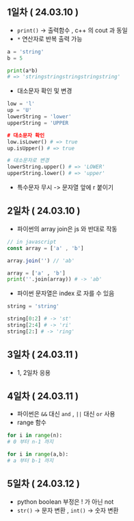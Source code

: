 ## 1일차 ( 24.03.10 )

- `print()` -> 출력함수 , c++ 의 cout 과 동일
- `*` 연산자로 반복 출력 가능
```python
a = 'string'
b = 5

print(a*b) 
# => 'stringstringstringstringstring'
```
- 대소문자 확인 및 변경
```python
low = 'l'
up = 'U'
lowerString = 'lower'
upperString = 'UPPER

# 대소문자 확인
low.isLower() # => true
up.isUpper() # => true

# 대소문자로 변경
lowerString.upper() # => 'LOWER'
upperString.lower() # => 'upper'
```
- 특수문자 무시 -> 문자열 앞에 r 붙이기

## 2일차 ( 24.03.10 )
- 파이썬의 array join은 js 와 반대로 작동
```js
// in javascript
const array = ['a' , 'b']

array.join('') // 'ab'
```
```python
array = ['a' , 'b']
print(''.join(array)) # -> 'ab'
```
- 파이썬 문자열은 index 로 자를 수 있음
```python
string = 'string'

string[0:2] # -> 'st'
string[2:4] # -> 'ri'
string[2:] # -> 'ring'
```

## 3일차 ( 24.03.11 )
- 1, 2일차 응용

## 4일차 ( 24.03.11 )
- 파이썬은 `&&` 대신 `and` , `||` 대신 `or` 사용
- range 함수
```python
for i in range(n):
# 0 부터 n-1 까지

for i in range(a,b):
# a 부터 b-1 까지
```

## 5일차 ( 24.03.12 )
- python boolean 부정은 ! 가 아닌 not
- `str()` -> 문자 변환 , `int()` -> 숫자 변환
